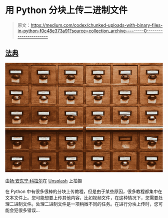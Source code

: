 # 用 Python 分块上传二进制文件

> 原文：<https://medium.com/codex/chunked-uploads-with-binary-files-in-python-f0c48e373a91?source=collection_archive---------0----------------------->

## [法典](http://medium.com/codex)

![](img/804967fcc41d241d166e246515b10151.png)

由[扬·安东宁·科拉尔](https://unsplash.com/@jankolar?utm_source=unsplash&utm_medium=referral&utm_content=creditCopyText)在 [Unsplash](https://unsplash.com/s/photos/data-files?utm_source=unsplash&utm_medium=referral&utm_content=creditCopyText) 上拍摄

在 Python 中有很多很棒的分块上传教程，但是由于某些原因，很多教程都集中在文本文件上。您可能想要上传其他内容，比如视频文件，在这种情况下，您需要处理二进制文件。处理二进制文件是一项稍微不同的任务。在进行分块上传时，您可能会犯很多错误…